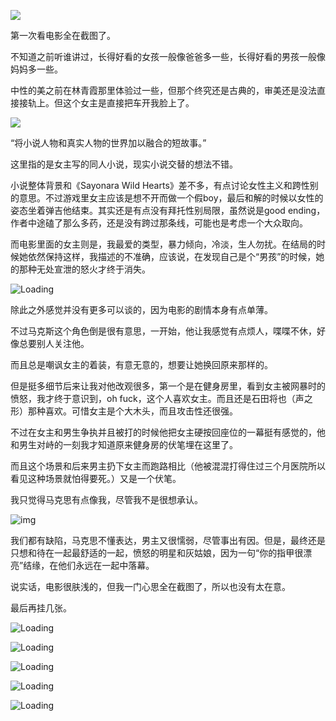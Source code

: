 ![](https://fastly.jsdelivr.net/gh/MrXnneHang/blog_img/BlogHosting/img/24/07/202407080814636.jpeg)

第一次看电影全在截图了。

不知道之前听谁讲过，长得好看的女孩一般像爸爸多一些，长得好看的男孩一般像妈妈多一些。

中性的美之前在林青霞那里体验过一些，但那个终究还是古典的，审美还是没法直接接轨上。但这个女主是直接把车开我脸上了。

![](https://fastly.jsdelivr.net/gh/MrXnneHang/blog_img/BlogHosting/img/24/07/202407080814109.jpeg)

“将小说人物和真实人物的世界加以融合的短故事。”

这里指的是女主写的同人小说，现实小说交替的想法不错。

小说整体背景和《Sayonara Wild Hearts》差不多，有点讨论女性主义和跨性别的意思。不过游戏里女主应该是想不开而做一个假boy，最后和解的时候以女性的姿态坐着弹吉他结束。其实还是有点没有拜托性别局限，虽然说是good ending，作者中途磕了那么多药，还是没有跨过那条线，可能也是考虑一个大众取向。

而电影里面的女主则是，我最爱的类型，暴力倾向，冷淡，生人勿扰。在结局的时候她依然保持这样，我描述的不准确，应该说，在发现自己是个“男孩”的时候，她的那种无处宣泄的怒火才终于消失。

![Loading](https://fastly.jsdelivr.net/gh/MrXnneHang/blog_img/BlogHosting/img/24/07/202407080815946.jpeg)

除此之外感觉并没有更多可以谈的，因为电影的剧情本身有点单薄。

不过马克斯这个角色倒是很有意思，一开始，他让我感觉有点烦人，喋喋不休，好像总要别人关注他。

而且总是嘲讽女主的着装，有意无意的，想要让她换回原来那样的。

但是挺多细节后来让我对他改观很多，第一个是在健身房里，看到女主被网暴时的愤怒，我才终于意识到，oh fuck，这个人喜欢女主。而且还是石田将也（声之形）那种喜欢。可惜女主是个大木头，而且攻击性还很强。

不过在女主和男生争执并且被打的时候他把女主硬按回座位的一幕挺有感觉的，他和男生对峙的一刻我才知道原来健身房的伏笔埋在这里了。

而且这个场景和后来男主扔下女主而跑路相比（他被混混打得住过三个月医院所以看见这种场景就怕得要死。）又是一个伏笔。

我只觉得马克思有点像我，尽管我不是很想承认。

![img](https://fastly.jsdelivr.net/gh/MrXnneHang/blog_img/BlogHosting/img/24/07/202407080815882.jpeg)

我们都有缺陷，马克思不懂表达，男主又很懦弱，尽管事出有因。但是，最终还是只想和待在一起最舒适的一起，愤怒的明星和灰姑娘，因为一句“你的指甲很漂亮”结缘，在他们永远在一起中落幕。

说实话，电影很肤浅的，但我一门心思全在截图了，所以也没有太在意。

最后再挂几张。

![Loading](https://image.baidu.com/search/down?url=https://img9.doubanio.com/view/photo/l/public/p2910332555.webp)

![Loading](https://image.baidu.com/search/down?url=https://img2.doubanio.com/view/photo/l/public/p2910332591.webp)

![Loading](https://image.baidu.com/search/down?url=https://img3.doubanio.com/view/photo/l/public/p2910332592.webp)

![Loading](https://image.baidu.com/search/down?url=https://img1.doubanio.com/view/photo/l/public/p2910332628.webp)

![Loading](https://fastly.jsdelivr.net/gh/MrXnneHang/blog_img/BlogHosting/img/24/07/202407080815426.jpeg)

